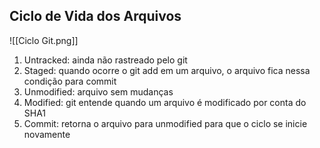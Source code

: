 ## Ciclo de Vida dos Arquivos

![[Ciclo Git.png]]

1. Untracked: ainda não rastreado pelo git
2. Staged: quando ocorre o git add em um arquivo, o arquivo fica nessa condição para commit
3. Unmodified: arquivo sem mudanças
4. Modified: git entende quando um arquivo é modificado por conta do SHA1
5. Commit: retorna o arquivo para unmodified para que o ciclo se inicie novamente